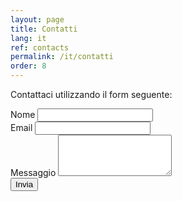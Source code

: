 ```yaml
---
layout: page
title: Contatti
lang: it
ref: contacts
permalink: /it/contatti
order: 8
---
```


Contattaci utilizzando il form seguente:

<form name="simple-contact-form" accept-charset="utf-8" action="https://formspree.io/{{ site.email }}" method="post">
  <div class="field">
    <label for="full-name">Nome</label>
    <input type="text" name="name" id="full-name" />
  </div>
  <div class="field">
    <label for="email-address">Email</label>
    <input type="email" name="_replyto" id="email-address" required="" />
  </div>
  <div class="field">
    <label for="message">Messaggio</label>
    <textarea name="message" id="message" rows="4" required=""></textarea>
  </div>
  <input type="hidden" name="_subject" id="email-subject" value="Contact Form Submission">
  <input type="submit" value="Invia" />
</form>
